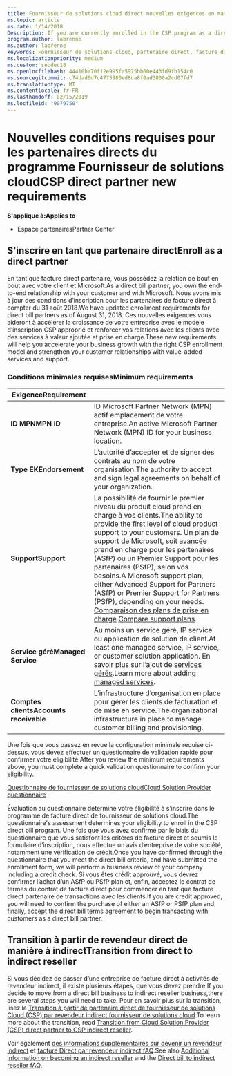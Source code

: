 ```yaml
---
title: Fournisseur de solutions cloud direct nouvelles exigences en matière de partenaire | L’espace partenaires
ms.topic: article
ms.date: 1/14/2018
Description: If you are currently enrolled in the CSP program as a direct partner, you should prepare to meet these updated support and services requirements.
program.author: labrenne
ms.author: labrenne
keywords: Fournisseur de solutions cloud, partenaire direct, facture direct, configuration requise
ms.localizationpriority: medium
ms.custom: seodec18
ms.openlocfilehash: 44410ba70f12e995fa5975bb60e443fd9fb154c0
ms.sourcegitcommit: c74dad6d7c4775980ed8ca8f0ad3800a2cd07fd7
ms.translationtype: MT
ms.contentlocale: fr-FR
ms.lasthandoff: 02/15/2019
ms.locfileid: "9079750"
---
```

# <a name="csp-direct-partner-new-requirements"></a><span data-ttu-id="a70fd-103">Nouvelles conditions requises pour les partenaires directs du programme Fournisseur de solutions cloud</span><span class="sxs-lookup"><span data-stu-id="a70fd-103">CSP direct partner new requirements</span></span>

**<span data-ttu-id="a70fd-104">S'applique à:</span><span class="sxs-lookup"><span data-stu-id="a70fd-104">Applies to</span></span>**

- <span data-ttu-id="a70fd-105">Espace partenaires</span><span class="sxs-lookup"><span data-stu-id="a70fd-105">Partner Center</span></span>

## <a name="enroll-as-a-direct-partner"></a><span data-ttu-id="a70fd-106">S'inscrire en tant que partenaire direct</span><span class="sxs-lookup"><span data-stu-id="a70fd-106">Enroll as a direct partner</span></span>

<span data-ttu-id="a70fd-107">En tant que facture direct partenaire, vous possédez la relation de bout en bout avec votre client et Microsoft.</span><span class="sxs-lookup"><span data-stu-id="a70fd-107">As a direct bill partner, you own the end-to-end relationship with your customer and with Microsoft.</span></span> <span data-ttu-id="a70fd-108">Nous avons mis à jour des conditions d’inscription pour les partenaires de facture direct à compter du 31 août 2018.</span><span class="sxs-lookup"><span data-stu-id="a70fd-108">We have updated enrollment requirements for direct bill partners as of August 31, 2018.</span></span> <span data-ttu-id="a70fd-109">Ces nouvelles exigences vous aideront à accélérer la croissance de votre entreprise avec le modèle d’inscription CSP approprié et renforcer vos relations avec les clients avec des services à valeur ajoutée et prise en charge.</span><span class="sxs-lookup"><span data-stu-id="a70fd-109">These new requirements will help you accelerate your business growth with the right CSP enrollment model and strengthen your customer relationships with value-added services and support.</span></span> 

### <a name="minimum-requirements"></a><span data-ttu-id="a70fd-110">Conditions minimales requises</span><span class="sxs-lookup"><span data-stu-id="a70fd-110">Minimum requirements</span></span>

|**<span data-ttu-id="a70fd-111">Exigence</span><span class="sxs-lookup"><span data-stu-id="a70fd-111">Requirement</span></span>**|                             |
|--------------------------------|--------------------------------------------------------------|
|**<span data-ttu-id="a70fd-112">ID MPN</span><span class="sxs-lookup"><span data-stu-id="a70fd-112">MPN ID</span></span>**   |<span data-ttu-id="a70fd-113">ID Microsoft Partner Network (MPN) actif emplacement de votre entreprise.</span><span class="sxs-lookup"><span data-stu-id="a70fd-113">An active Microsoft Partner Network (MPN) ID for your business location.</span></span>   |
|**<span data-ttu-id="a70fd-114">Type EK</span><span class="sxs-lookup"><span data-stu-id="a70fd-114">Endorsement</span></span>**   |<span data-ttu-id="a70fd-115">L’autorité d’accepter et de signer des contrats au nom de votre organisation.</span><span class="sxs-lookup"><span data-stu-id="a70fd-115">The authority to accept and sign legal agreements on behalf of your organization.</span></span>|
|**<span data-ttu-id="a70fd-116">Support</span><span class="sxs-lookup"><span data-stu-id="a70fd-116">Support</span></span>**  |<span data-ttu-id="a70fd-117">La possibilité de fournir le premier niveau du produit cloud prend en charge à vos clients.</span><span class="sxs-lookup"><span data-stu-id="a70fd-117">The ability to provide the first level of cloud product support to your customers.</span></span> <span data-ttu-id="a70fd-118">Un plan de support de Microsoft, soit avancée prend en charge pour les partenaires (ASfP) ou un Premier Support pour les partenaires (PSfP), selon vos besoins.</span><span class="sxs-lookup"><span data-stu-id="a70fd-118">A Microsoft support plan, either Advanced Support for Partners (ASfP) or Premier Support for Partners (PSfP), depending on your needs.</span></span> <span data-ttu-id="a70fd-119">[Comparaison des plans de prise en charge](https://partner.microsoft.com/en-US/support/partnersupport).</span><span class="sxs-lookup"><span data-stu-id="a70fd-119">[Compare support plans](https://partner.microsoft.com/en-US/support/partnersupport).</span></span> |
|**<span data-ttu-id="a70fd-120">Service géré</span><span class="sxs-lookup"><span data-stu-id="a70fd-120">Managed Service</span></span>**   |<span data-ttu-id="a70fd-121">Au moins un service géré, IP service ou application de solution de client.</span><span class="sxs-lookup"><span data-stu-id="a70fd-121">At least one managed service, IP service, or customer solution application.</span></span> <span data-ttu-id="a70fd-122">En savoir plus sur l’ajout de [services gérés](https://partner.microsoft.com/en-US/business-opportunities/managed-services-provider).</span><span class="sxs-lookup"><span data-stu-id="a70fd-122">Learn more about adding [managed services](https://partner.microsoft.com/en-US/business-opportunities/managed-services-provider).</span></span>|
|**<span data-ttu-id="a70fd-123">Comptes clients</span><span class="sxs-lookup"><span data-stu-id="a70fd-123">Accounts receivable</span></span>** |<span data-ttu-id="a70fd-124">L’infrastructure d’organisation en place pour gérer les clients de facturation et de mise en service.</span><span class="sxs-lookup"><span data-stu-id="a70fd-124">The organizational infrastructure in place to manage customer billing and provisioning.</span></span> 

<span data-ttu-id="a70fd-125">Une fois que vous passez en revue la configuration minimale requise ci-dessus, vous devez effectuer un questionnaire de validation rapide pour confirmer votre éligibilité.</span><span class="sxs-lookup"><span data-stu-id="a70fd-125">After you review the minimum requirements above, you must complete a quick validation questionnaire to confirm your eligibility.</span></span> 

[<span data-ttu-id="a70fd-126">Questionnaire de fournisseur de solutions cloud</span><span class="sxs-lookup"><span data-stu-id="a70fd-126">Cloud Solution Provider questionnaire</span></span>](https://partner.microsoft.com/cloud-solution-provider/assessment)

<span data-ttu-id="a70fd-127">Évaluation au questionnaire détermine votre éligibilité à s’inscrire dans le programme de facture direct de fournisseur de solutions cloud.</span><span class="sxs-lookup"><span data-stu-id="a70fd-127">The questionnaire's assessment determines your eligibility to enroll in the CSP direct bill program.</span></span> <span data-ttu-id="a70fd-128">Une fois que vous avez confirmé par le biais du questionnaire que vous satisfont les critères de facture direct et soumis le formulaire d’inscription, nous effectue un avis d’entreprise de votre société, notamment une vérification de crédit.</span><span class="sxs-lookup"><span data-stu-id="a70fd-128">Once you have confirmed through the questionnaire that you meet the direct bill criteria, and have submitted the enrollment form, we will perform a business review of your company including a credit check.</span></span> <span data-ttu-id="a70fd-129">Si vous êtes crédit approuvé, vous devrez confirmer l’achat d’un ASfP ou PSfP plan et, enfin, acceptez le contrat de termes du contrat de facture direct pour commencer en tant que facture direct partenaire de transactions avec les clients.</span><span class="sxs-lookup"><span data-stu-id="a70fd-129">If you are credit approved, you will need to confirm the purchase of either an ASfP or PSfP plan and, finally, accept the direct bill terms agreement to begin transacting with customers as a direct bill partner.</span></span>

## <a name="transition-from-direct-to-indirect-reseller"></a><span data-ttu-id="a70fd-130">Transition à partir de revendeur direct de manière à indirect</span><span class="sxs-lookup"><span data-stu-id="a70fd-130">Transition from direct to indirect reseller</span></span>

<span data-ttu-id="a70fd-131">Si vous décidez de passer d’une entreprise de facture direct à activités de revendeur indirect, il existe plusieurs étapes, que vous devez prendre.</span><span class="sxs-lookup"><span data-stu-id="a70fd-131">If you decide to move from a direct bill business to indirect reseller business,there are several steps you will need to take.</span></span> <span data-ttu-id="a70fd-132">Pour en savoir plus sur la transition, lisez la [Transition à partir de partenaire direct de fournisseur de solutions Cloud (CSP) par revendeur indirect fournisseur de solutions cloud](transition-direct-to-indirect.md).</span><span class="sxs-lookup"><span data-stu-id="a70fd-132">To learn more about the transition, read [Transition from Cloud Solution Provider (CSP) direct partner to CSP indirect reseller](transition-direct-to-indirect.md).</span></span> 

<span data-ttu-id="a70fd-133">Voir également [des informations supplémentaires sur devenir un revendeur indirect](https://assetsprod.microsoft.com/csp-directbill-to-indirect-transition.pdf) et [facture Direct par revendeur indirect fAQ](http://assetsprod.microsoft.com/mpn/direct-bill-partner-faq.pdf).</span><span class="sxs-lookup"><span data-stu-id="a70fd-133">See also [Additional information on becoming an indirect reseller](https://assetsprod.microsoft.com/csp-directbill-to-indirect-transition.pdf) and the [Direct bill to indirect reseller fAQ](http://assetsprod.microsoft.com/mpn/direct-bill-partner-faq.pdf).</span></span>